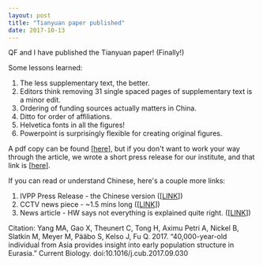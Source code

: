 ```yaml
---
layout: post
title: "Tianyuan paper published"
date: 2017-10-13
---
```


QF and I have published the Tianyuan paper! (Finally!) 

Some lessons learned:

1. The less supplementary text, the better. 
2. Editors think removing 31 single spaced pages of supplementary text is a minor edit. 
3. Ordering of funding sources actually matters in China.
4. Ditto for order of affiliations. 
5. Helvetica fonts in all the figures!
6. Powerpoint is surprisingly flexible for creating original figures. 

A pdf copy can be found [<A HREF="https://github.com/melyang4/files_about_me/blob/master/yangetal2017.pdf">here</A>], but if you don't want to work your way through the article, we wrote a short press release for our institute, and that link is [<A HREF="http://english.ivpp.cas.cn/rh/rp/201710/t20171013_183890.html">here</A>]. 

If you can read or understand Chinese, here's a couple more links:
1. IVPP Press Release - the Chinese version ([<A HREF="http://www.ivpp.ac.cn/xwdt/kydt/201710/t20171013_4872712.html">LINK</A>])
2. CCTV news piece - ~1.5 mins long ([<A HREF="http://tv.sohu.com/20171013/n600203901.shtml">LINK</A>])
3. News article - HW says not everything is explained quite right. ([<A HREF="http://m.thepaper.cn/newsDetail_forward_1822931">LINK</A>])

Citation:
Yang MA, Gao X, Theunert C, Tong H, Aximu Petri A, Nickel B, Slatkin M, Meyer M, Pääbo S, Kelso J, Fu Q. 2017. “40,000-year-old individual from Asia provides insight into early population structure in Eurasia.” Current Biology. doi:10.1016/j.cub.2017.09.030
